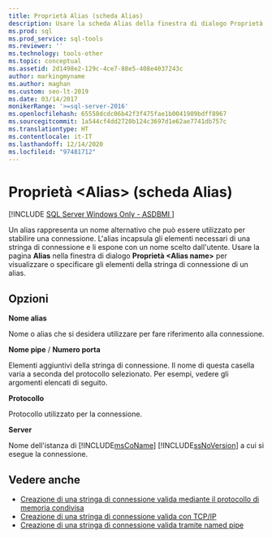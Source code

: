 ```yaml
---
title: Proprietà Alias (scheda Alias)
description: Usare la scheda Alias della finestra di dialogo Proprietà per configurare un alias e usare così un nome alternativo per la connessione a un'istanza di SQL Server.
ms.prod: sql
ms.prod_service: sql-tools
ms.reviewer: ''
ms.technology: tools-other
ms.topic: conceptual
ms.assetid: 2d1498e2-129c-4ce7-88e5-408e4037243c
author: markingmyname
ms.author: maghan
ms.custom: seo-lt-2019
ms.date: 03/14/2017
monikerRange: '>=sql-server-2016'
ms.openlocfilehash: 65558dcdc06b42f3f475fae1b0041909bdff8967
ms.sourcegitcommit: 1a544cf4dd2720b124c3697d1e62ae7741db757c
ms.translationtype: HT
ms.contentlocale: it-IT
ms.lasthandoff: 12/14/2020
ms.locfileid: "97481712"
---
```

# <a name="ltaliasgt-properties-alias-tab"></a>Proprietà &lt;Alias&gt; (scheda Alias)

[!INCLUDE [SQL Server Windows Only - ASDBMI ](../../includes/applies-to-version/sql-windows-only-asdbmi.md)]

Un alias rappresenta un nome alternativo che può essere utilizzato per stabilire una connessione. L'alias incapsula gli elementi necessari di una stringa di connessione e li espone con un nome scelto dall'utente. Usare la pagina **Alias** nella finestra di dialogo **Proprietà \<**Alias name**>** per visualizzare o specificare gli elementi della stringa di connessione di un alias.

## <a name="options"></a>Opzioni

**Nome alias**

Nome o alias che si desidera utilizzare per fare riferimento alla connessione.  

**Nome pipe** / **Numero porta**  

Elementi aggiuntivi della stringa di connessione. Il nome di questa casella varia a seconda del protocollo selezionato. Per esempi, vedere gli argomenti elencati di seguito.  

**Protocollo**

Protocollo utilizzato per la connessione.

**Server**

Nome dell'istanza di [!INCLUDE[msCoName](../../includes/msconame-md.md)] [!INCLUDE[ssNoVersion](../../includes/ssnoversion-md.md)] a cui si esegue la connessione.  

## <a name="see-also"></a>Vedere anche

- [Creazione di una stringa di connessione valida mediante il protocollo di memoria condivisa](../../tools/configuration-manager/creating-a-valid-connection-string-using-shared-memory-protocol.md)
- [Creazione di una stringa di connessione valida con TCP/IP](../../tools/configuration-manager/creating-a-valid-connection-string-using-tcp-ip.md)
- [Creazione di una stringa di connessione valida tramite named pipe](/previous-versions/sql/sql-server-2016/ms189307(v=sql.130))